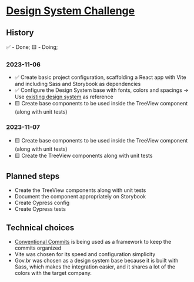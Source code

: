 # [Design System Challenge](https://gist.github.com/andersonba/6b1d07348e7baaf282a27259996d6520)

## History

✅ - Done;
🟨 - Doing;

### 2023-11-06

- ✅ Create basic project configuration, scaffolding a React app with Vite and including Sass and Storybook as dependencies
- ✅ Configure the Design System base with fonts, colors and spacings -> Use [existing design system](#technical-choices) as reference
- 🟨 Create base components to be used inside the TreeView component (along with unit tests)

### 2023-11-07

- 🟨 Create base components to be used inside the TreeView component (along with unit tests)
- 🟨 Create the TreeView components along with unit tests

## Planned steps

- Create the TreeView components along with unit tests
- Document the component appropriately on Storybook
- Create Cypress config
- Create Cypress tests

## Technical choices

- [Conventional Commits](https://www.conventionalcommits.org/en/v1.0.0/) is being used as a framework to keep the commits organized
- Vite was chosen for its speed and configuration simplicity
- Gov.br was chosen as a design system base because it is built with Sass, which makes the integration easier, and it shares a lot of the colors with the target company.